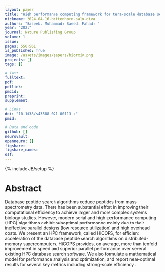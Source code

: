 ```yaml
---
layout: paper
title: "High performance computing framework for tera-scale database search of mass spectrometry data"
nickname: 2024-04-16-bottenhorn-salo-diva
authors: "Haseeb, Muhammad; Saeed, Fahad; "
year: "2021"
journal: Nature Publishing Group
volume: 1
issue:
pages: 550-561
is_published: True
image: /assets/images/papers/biorxiv.png
projects: []
tags: []

# Text
fulltext:
pdf:
pdflink:
pmcid:
preprint: 
supplement:

# Links
doi: "10.1038/s43588-021-00113-z"
pmid:

# Data and code
github: []
neurovault:
openneuro: []
figshare:
figshare_names:
osf:
---
```

{% include JB/setup %}

# Abstract

Database peptide search algorithms deduce peptides from mass spectrometry data. There has been substantial effort in improving their computational efficiency to achieve larger and more complex systems biology studies. However, modern serial and high-performance computing (HPC) algorithms exhibit suboptimal performance mainly due to their ineffective parallel designs (low resource utilization) and high overhead costs. We present an HPC framework, called HiCOPS, for efficient acceleration of the database peptide search algorithms on distributed-memory supercomputers. HiCOPS provides, on average, more than tenfold improvement in speed and superior parallel performance over several existing HPC database search software. We also formulate a mathematical model for performance analysis and optimization, and report near-optimal results for several key metrics including strong-scale efficiency …
